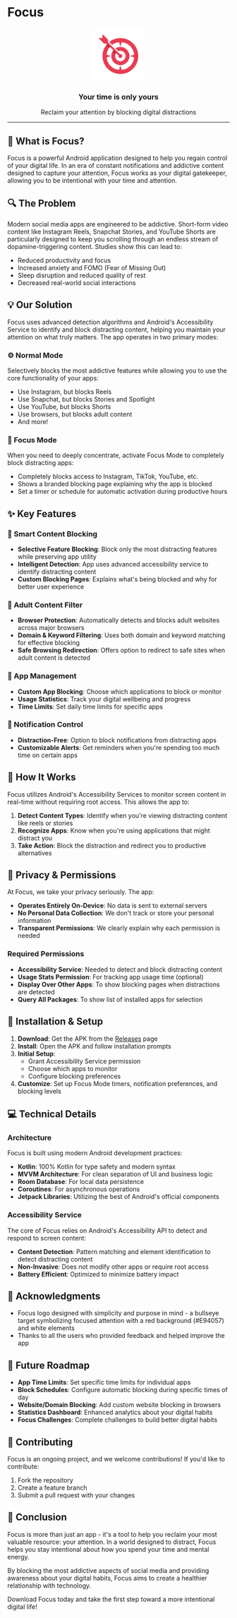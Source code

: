 # Focus

<p align="center">
  <img src="app/src/main/res/mipmap-xxxhdpi/ic_launcher.png" width="120" height="120" alt="Focus Logo"/>
</p>

<h3 align="center">Your time is only yours</h3>

<p align="center">Reclaim your attention by blocking digital distractions</p>

---

## 🎯 What is Focus?

Focus is a powerful Android application designed to help you regain control of your digital life. In an era of constant notifications and addictive content designed to capture your attention, Focus works as your digital gatekeeper, allowing you to be intentional with your time and attention.

## 🔍 The Problem

Modern social media apps are engineered to be addictive. Short-form video content like Instagram Reels, Snapchat Stories, and YouTube Shorts are particularly designed to keep you scrolling through an endless stream of dopamine-triggering content. Studies show this can lead to:

- Reduced productivity and focus
- Increased anxiety and FOMO (Fear of Missing Out)
- Sleep disruption and reduced quality of rest
- Decreased real-world social interactions

## 💡 Our Solution

Focus uses advanced detection algorithms and Android's Accessibility Service to identify and block distracting content, helping you maintain your attention on what truly matters. The app operates in two primary modes:

### ⚙️ Normal Mode

Selectively blocks the most addictive features while allowing you to use the core functionality of your apps:

- Use Instagram, but blocks Reels
- Use Snapchat, but blocks Stories and Spotlight
- Use YouTube, but blocks Shorts
- Use browsers, but blocks adult content
- And more!

### 🚫 Focus Mode

When you need to deeply concentrate, activate Focus Mode to completely block distracting apps:

- Completely blocks access to Instagram, TikTok, YouTube, etc.
- Shows a branded blocking page explaining why the app is blocked
- Set a timer or schedule for automatic activation during productive hours

## ✨ Key Features

### 🛑 Smart Content Blocking
- **Selective Feature Blocking**: Block only the most distracting features while preserving app utility
- **Intelligent Detection**: App uses advanced accessibility service to identify distracting content
- **Custom Blocking Pages**: Explains what's being blocked and why for better user experience

### 🔞 Adult Content Filter
- **Browser Protection**: Automatically detects and blocks adult websites across major browsers
- **Domain & Keyword Filtering**: Uses both domain and keyword matching for effective blocking
- **Safe Browsing Redirection**: Offers option to redirect to safe sites when adult content is detected

### 📱 App Management
- **Custom App Blocking**: Choose which applications to block or monitor
- **Usage Statistics**: Track your digital wellbeing and progress
- **Time Limits**: Set daily time limits for specific apps

### 🔔 Notification Control
- **Distraction-Free**: Option to block notifications from distracting apps
- **Customizable Alerts**: Get reminders when you're spending too much time on certain apps

## 📱 How It Works

Focus utilizes Android's Accessibility Services to monitor screen content in real-time without requiring root access. This allows the app to:

1. **Detect Content Types**: Identify when you're viewing distracting content like reels or stories
2. **Recognize Apps**: Know when you're using applications that might distract you
3. **Take Action**: Block the distraction and redirect you to productive alternatives

## 🔐 Privacy & Permissions

At Focus, we take your privacy seriously. The app:

- **Operates Entirely On-Device**: No data is sent to external servers
- **No Personal Data Collection**: We don't track or store your personal information
- **Transparent Permissions**: We clearly explain why each permission is needed

### Required Permissions

- **Accessibility Service**: Needed to detect and block distracting content
- **Usage Stats Permission**: For tracking app usage time (optional)
- **Display Over Other Apps**: To show blocking pages when distractions are detected
- **Query All Packages**: To show list of installed apps for selection

## 💾 Installation & Setup

1. **Download**: Get the APK from the [Releases](https://github.com/AryanVBW/focus/releases) page
2. **Install**: Open the APK and follow installation prompts
3. **Initial Setup**:
   - Grant Accessibility Service permission
   - Choose which apps to monitor
   - Configure blocking preferences
4. **Customize**: Set up Focus Mode timers, notification preferences, and blocking levels

## 💻 Technical Details

### Architecture

Focus is built using modern Android development practices:

- **Kotlin**: 100% Kotlin for type safety and modern syntax
- **MVVM Architecture**: For clean separation of UI and business logic
- **Room Database**: For local data persistence
- **Coroutines**: For asynchronous operations
- **Jetpack Libraries**: Utilizing the best of Android's official components

### Accessibility Service

The core of Focus relies on Android's Accessibility API to detect and respond to screen content:

- **Content Detection**: Pattern matching and element identification to detect distracting content
- **Non-Invasive**: Does not modify other apps or require root access
- **Battery Efficient**: Optimized to minimize battery impact

## 👏 Acknowledgments

- Focus logo designed with simplicity and purpose in mind - a bullseye target symbolizing focused attention with a red background (#E94057) and white elements
- Thanks to all the users who provided feedback and helped improve the app

## 📝 Future Roadmap

- **App Time Limits**: Set specific time limits for individual apps
- **Block Schedules**: Configure automatic blocking during specific times of day
- **Website/Domain Blocking**: Add custom website blocking in browsers
- **Statistics Dashboard**: Enhanced analytics about your digital habits
- **Focus Challenges**: Complete challenges to build better digital habits

## 🎁 Contributing

Focus is an ongoing project, and we welcome contributions! If you'd like to contribute:

1. Fork the repository
2. Create a feature branch
3. Submit a pull request with your changes

## 👋 Conclusion

Focus is more than just an app - it's a tool to help you reclaim your most valuable resource: your attention. In a world designed to distract, Focus helps you stay intentional about how you spend your time and mental energy.

By blocking the most addictive aspects of social media and providing awareness about your digital habits, Focus aims to create a healthier relationship with technology.

Download Focus today and take the first step toward a more intentional digital life!
